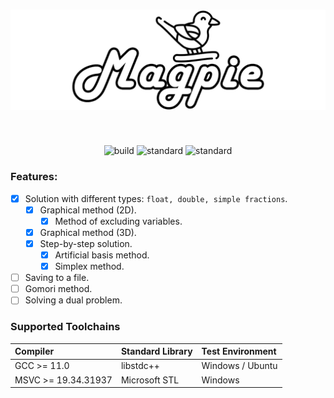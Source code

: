 <h1 align="center"><img src="Magpie_stroke.png"> </h1>
<p align="center">
</p>
<p align="center" style="color: rgba(255, 255, 255, 0.2);">Magpie is a small calculator for solving linear programming problems.</p>
<p align="center">
  <img src="https://github.com/NePutin94/Magpie/actions/workflows/main.yml/badge.svg" alt="build"/>
  <img src="https://img.shields.io/badge/%D0%A1%2B%2B-20-blue" alt="standard"/>
  <img src="https://wakatime.com/badge/user/121c07fb-f35b-4abe-9437-b3d28dded007/project/731b2c88-29db-43f8-85a9-2dc311830a0b.svg" alt="standard"/>
</p>



### Features:
- [X] Solution with different types: ```float, double, simple fractions```.
  - [X] Graphical method (2D). 
    - [X] Method of excluding variables.
  - [X] Graphical method (3D).
  - [X] Step-by-step solution.
    - [X] Artificial basis method.
    - [X] Simplex method.
- [ ] Saving to a file.
- [ ] Gomori method.
- [ ] Solving a dual problem.

### Supported Toolchains

| Compiler                      | Standard Library | Test Environment       |
| :---------------------------- | :--------------- | :--------------------- |
| GCC >= 11.0                   | libstdc++        | Windows / Ubuntu       |
| MSVC >= 19.34.31937           | Microsoft STL    | Windows				|
